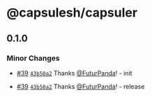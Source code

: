 # @capsulesh/capsuler

## 0.1.0

### Minor Changes

- [#39](https://github.com/FuturPanda/capsule/pull/39) [`43b50a2`](https://github.com/FuturPanda/capsule/commit/43b50a29bca0b5794e1e5b7ec28cc701cd521b72) Thanks [@FuturPanda](https://github.com/FuturPanda)! - init

- [#39](https://github.com/FuturPanda/capsule/pull/39) [`43b50a2`](https://github.com/FuturPanda/capsule/commit/43b50a29bca0b5794e1e5b7ec28cc701cd521b72) Thanks [@FuturPanda](https://github.com/FuturPanda)! - release

